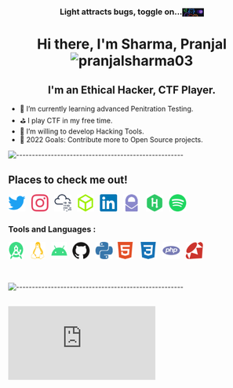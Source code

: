 <h3 align="center" style="vertical-align:middle">Light attracts bugs, toggle on...<a href="https://github.com/settings/appearance" title="Click to toggle dark mode on."><img height="17.5" width="43.75" style="vertical-align:middle" src="https://raw.githubusercontent.com/pranjalsharma03/pranjalsharma03/master/icons/github_dark_alien.png" alt="dark toggle"/></a></h3> 

<h1 align="center"> Hi there, I'm Sharma, Pranjal <img src="https://komarev.com/ghpvc/?username=pranjalsharma03&color=008080&style=flat&label=Views" alt="pranjalsharma03" /> </h1>



<h2 align="center"> I'm an Ethical Hacker, CTF Player. </h2>

- 🌱 I’m currently learning advanced Penitration Testing.
- ⛳ I play CTF in my free time.
- 🎈 I’m willing to develop Hacking Tools.
- 🥅 2022 Goals: Contribute more to Open Source projects.

![-----------------------------------------------------](https://raw.githubusercontent.com/andreasbm/readme/master/assets/lines/aqua.png)

## Places to check me out!

[<img height="35" width="35" src="https://raw.githubusercontent.com/pranjalsharma03/pranjalsharma03/master/icons/twitter.svg" alt="Twitter" />][twitter] &nbsp;
[<img height="35" width="35" src="https://raw.githubusercontent.com/pranjalsharma03/pranjalsharma03/main/icons/instagram.svg" alt="Instagram" />][instagram] &nbsp;
[<img height="35" width="35" src="https://raw.githubusercontent.com/pranjalsharma03/pranjalsharma03/main/icons/tryhackme.svg" alt="TryHackMe" />][tryhackme] &nbsp;
[<img height="35" width="35" src="https://raw.githubusercontent.com/pranjalsharma03/pranjalsharma03/main/icons/hackthebox.svg" alt="HackTheBox" />][hackthebox] &nbsp;
[<img height="35" width="35" src="https://raw.githubusercontent.com/pranjalsharma03/pranjalsharma03/master/icons/linkedin.svg" alt="LinkedIn" />][linkedin] &nbsp;
[<img height="35" width="35" src="https://raw.githubusercontent.com/pranjalsharma03/pranjalsharma03/master/icons/protonmail.svg" alt="Protonmail" />][protonmail] &nbsp;
[<img height="35" width="35" src="https://raw.githubusercontent.com/pranjalsharma03/pranjalsharma03/master/icons/hackerrank.svg" alt="HackerRank" />][hackerrank] &nbsp;
[<img height="35" width="35" src="https://raw.githubusercontent.com/pranjalsharma03/pranjalsharma03/master/icons/spotify.svg" alt="Spotify" />][spotify] &nbsp;


### Tools and Languages :


[<img height="35" width="32" src="https://raw.githubusercontent.com/pranjalsharma03/pranjalsharma03/master/icons/androidstudio.svg" alt="Android Studio" />](# "Android Studio") &nbsp;
[<img height="35" width="32" src="https://raw.githubusercontent.com/pranjalsharma03/pranjalsharma03/master/icons/linux.svg" alt="Linux" />](# "Kali Linux") &nbsp;
[<img height="35" width="32" src="https://raw.githubusercontent.com/pranjalsharma03/pranjalsharma03/master/icons/android.svg" alt="Android" />](# "Android OS") &nbsp;
[<img height="35" width="35" src="https://raw.githubusercontent.com/pranjalsharma03/pranjalsharma03/master/icons/github.svg" alt="GitHub" />](# "GitHub") &nbsp;
[<img height="35" width="35" src="https://raw.githubusercontent.com/pranjalsharma03/pranjalsharma03/master/icons/python.svg" alt="Python" />](# "Python")&nbsp;
[<img height="35" width="35" src="https://raw.githubusercontent.com/pranjalsharma03/pranjalsharma03/master/icons/html5.svg" alt="HTML5" />](# "HTML5") &nbsp;
[<img height="35" width="35" src="https://raw.githubusercontent.com/pranjalsharma03/pranjalsharma03/master/icons/css3.svg" alt="CSS 3" />](# "CSS3") &nbsp;
[<img height="35" width="35" src="https://raw.githubusercontent.com/pranjalsharma03/pranjalsharma03/master/icons/php.svg" alt="PHP" />](# "PHP") &nbsp;
[<img height="35" width="35" src="https://raw.githubusercontent.com/pranjalsharma03/pranjalsharma03/master/icons/ruby.svg" alt="Ruby" />](# "Ruby") &nbsp;


<br />

![-----------------------------------------------------](https://raw.githubusercontent.com/andreasbm/readme/master/assets/lines/aqua.png)

<br />

<iframe src="https://tryhackme.com/api/v2/badges/public-profile?userPublicId=62471" style='border:none;'></iframe>


[twitter]: https://twitter.com/pranjal_y2j
[linkedin]: https://www.linkedin.com/in/pranjal-sharma-79aa4019b/
[protonmail]: mailto:pjy2j@protonmail.com?subject=From%20GitHub 
[hackerrank]: https://www.hackerrank.com/sharma_pranjal71 
[spotify]: https://open.spotify.com/user/31plhhhdxai5fn2vxuv3pi55uqr4
[instagram]: https://www.instagram.com/pranjal_y2j_/
[tryhackme]: https://tryhackme.com/p/pranjal
[hackthebox]: https://www.hackthebox.eu/home/users/profile/323576
